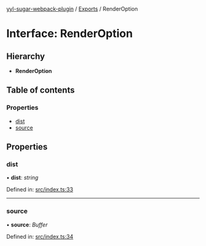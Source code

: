 [yyl-sugar-webpack-plugin](../README.md) / [Exports](../modules.md) / RenderOption

# Interface: RenderOption

## Hierarchy

* **RenderOption**

## Table of contents

### Properties

- [dist](renderoption.md#dist)
- [source](renderoption.md#source)

## Properties

### dist

• **dist**: *string*

Defined in: [src/index.ts:33](https://github.com/yyl-team/yyl-sugar-webpack-plugin/blob/7289d26/src/index.ts#L33)

___

### source

• **source**: *Buffer*

Defined in: [src/index.ts:34](https://github.com/yyl-team/yyl-sugar-webpack-plugin/blob/7289d26/src/index.ts#L34)
